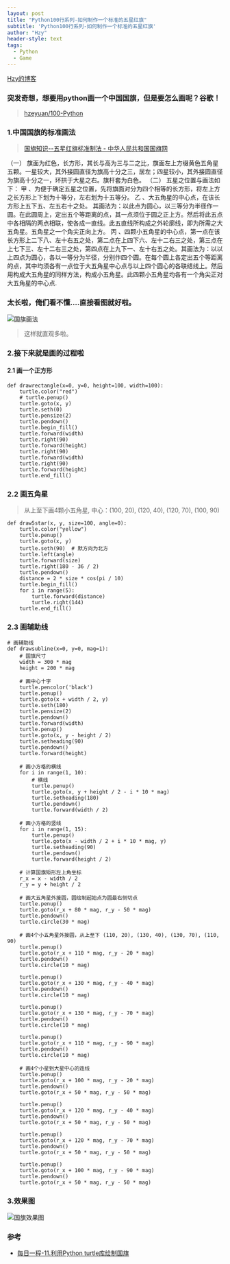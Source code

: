 ```yaml
---
layout: post
title: "Python100行系列-如何制作一个标准的五星红旗"
subtitle: 'Python100行系列-如何制作一个标准的五星红旗'
author: "Hzy"
header-style: text
tags:
  - Python
  - Game
---
```



 [Hzy的博客](https://hezeyaun.cn)
 

### 突发奇想，想要用python画一个中国国旗，但是要怎么画呢？谷歌！



 > [hzeyuan/100-Python](https://github.com/hzeyuan/100-Python)

 ### 1.中国国旗的标准画法

 > [国旗知识--五星红旗标准制法 - 中华人民共和国国旗网](http://www.chinaflag.org.cn/GuoQiZhishi/201474133055181.html)


>
（一） 旗面为红色，长方形，其长与高为三与二之比，旗面左上方缀黄色五角星五颗。一星较大，其外接圆直径为旗高十分之三，居左；四星较小，其外接圆直径为旗高十分之一，环拱于大星之右。旗杆套为白色。
（二） 五星之位置与画法如下：
甲 、为便于确定五星之位置，先将旗面对分为四个相等的长方形，将左上方之长方形上下划为十等分，左右划为十五等分。
乙 、大五角星的中心点，在该长方形上五下五、左五右十之处。
其画法为：以此点为圆心，以三等分为半径作一圆。在此圆周上，定出五个等距离的点，其一点须位于圆之正上方。然后将此五点中各相隔的两点相联，使各成一直线。此五直线所构成之外轮廓线，即为所需之大五角星。五角星之一个角尖正向上方。
丙 、四颗小五角星的中心点，第一点在该长方形上二下八、左十右五之处，第二点在上四下六、左十二右三之处，第三点在上七下三、左十二右三之处，第四点在上九下一、左十右五之处。其画法为：以以上四点为圆心，各以一等分为半径，分别作四个圆。在每个圆上各定出五个等距离的点，其中均须各有一点位于大五角星中心点与以上四个圆心的各联结线上。然后用构成大五角星的同样方法，构成小五角星。此四颗小五角星均各有一个角尖正对大五角星的中心点.
>

### 太长啦，俺们看不懂....直接看图就好啦。


![国旗画法](/img/国旗.jpg)

>这样就直观多啦。


### 2.接下来就是画的过程啦

#### 2.1 画一个正方形

```
def drawrectangle(x=0, y=0, height=100, width=100):
    turtle.color("red")
    # turtle.penup()
    turtle.goto(x, y)
    turtle.seth(0)
    turtle.pensize(2)
    turtle.pendown()
    turtle.begin_fill()
    turtle.forward(width)
    turtle.right(90)
    turtle.forward(height)
    turtle.right(90)
    turtle.forward(width)
    turtle.right(90)
    turtle.forward(height)
    turtle.end_fill()
```

### 2.2 画五角星

> 从上至下画4颗小五角星, 中心：(100, 20), (120, 40), (120, 70), (100, 90)


```
def draw5star(x, y, size=100, angle=0):
    turtle.color("yellow")
    turtle.penup()
    turtle.goto(x, y)
    turtle.seth(90)  # 默方向为北方
    turtle.left(angle)
    turtle.forward(size)
    turtle.right(180 - 36 / 2)
    turtle.pendown()
    distance = 2 * size * cos(pi / 10)
    turtle.begin_fill()
    for i in range(5):
        turtle.forward(distance)
        turtle.right(144)
    turtle.end_fill()

```

### 2.3 画辅助线

```
# 画辅助线
def drawsubline(x=0, y=0, mag=1):
    # 国旗尺寸
    width = 300 * mag
    height = 200 * mag

    # 画中心十字
    turtle.pencolor('black')
    turtle.penup()
    turtle.goto(x + width / 2, y)
    turtle.seth(180)
    turtle.pensize(2)
    turtle.pendown()
    turtle.forward(width)
    turtle.penup()
    turtle.goto(x, y - height / 2)
    turtle.setheading(90)
    turtle.pendown()
    turtle.forward(height)

    # 画小方格的横线
    for i in range(1, 10):
        # 横线
        turtle.penup()
        turtle.goto(x, y + height / 2 - i * 10 * mag)
        turtle.setheading(180)
        turtle.pendown()
        turtle.forward(width / 2)

    # 画小方格的竖线
    for i in range(1, 15):
        turtle.penup()
        turtle.goto(x - width / 2 + i * 10 * mag, y)
        turtle.setheading(90)
        turtle.pendown()
        turtle.forward(height / 2)

    # 计算国旗矩形左上角坐标
    r_x = x - width / 2
    r_y = y + height / 2

    # 画大五角星外接圆，圆绘制起始点为圆最右侧切点
    turtle.penup()
    turtle.goto(r_x + 80 * mag, r_y - 50 * mag)
    turtle.pendown()
    turtle.circle(30 * mag)

    # 画4个小五角星外接圆，从上至下 (110, 20), (130, 40), (130, 70), (110, 90)
    turtle.penup()
    turtle.goto(r_x + 110 * mag, r_y - 20 * mag)
    turtle.pendown()
    turtle.circle(10 * mag)

    turtle.penup()
    turtle.goto(r_x + 130 * mag, r_y - 40 * mag)
    turtle.pendown()
    turtle.circle(10 * mag)

    turtle.penup()
    turtle.goto(r_x + 130 * mag, r_y - 70 * mag)
    turtle.pendown()
    turtle.circle(10 * mag)

    turtle.penup()
    turtle.goto(r_x + 110 * mag, r_y - 90 * mag)
    turtle.pendown()
    turtle.circle(10 * mag)

    # 画4个小星到大星中心的连线
    turtle.penup()
    turtle.goto(r_x + 100 * mag, r_y - 20 * mag)
    turtle.pendown()
    turtle.goto(r_x + 50 * mag, r_y - 50 * mag)

    turtle.penup()
    turtle.goto(r_x + 120 * mag, r_y - 40 * mag)
    turtle.pendown()
    turtle.goto(r_x + 50 * mag, r_y - 50 * mag)

    turtle.penup()
    turtle.goto(r_x + 120 * mag, r_y - 70 * mag)
    turtle.pendown()
    turtle.goto(r_x + 50 * mag, r_y - 50 * mag)

    turtle.penup()
    turtle.goto(r_x + 100 * mag, r_y - 90 * mag)
    turtle.pendown()
    turtle.goto(r_x + 50 * mag, r_y - 50 * mag)
```

### 3.效果图

![国旗效果图](/img/国旗效果图.png)



### 参考

* [每日一程-11.利用Python turtle库绘制国旗](https://www.cnblogs.com/leo1875/p/10398926.html)